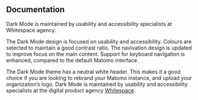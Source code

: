 ## Documentation

Dark Mode is maintained by usability and accessibility specialists at Whitespace agency.

The Dark Mode design is focused on usability and accessibility. Colours are selected to maintain a good contrast ratio. The navivation design is updated to improve focus on the main content. Support for keyboard navigation is enhanced, compared to the default Matomo interface.

The Dark Mode theme has a neutral white header. This makes it a good choice if you are looking to rebrand your Matomo instance, and upload your organization’s logo.
Dark Mode is maintained by usability and accessibility specialists at the digital product agency [Whitespace](https://whitespace.se).
